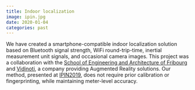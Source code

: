 ```yaml
---
title: Indoor localization
image: ipin.jpg
date: 2020-01-04
categories: past
---
```


We have created a smartphone-compatible indoor localization solution based on Bluetooth signal strength, WiFi round-trip-time, inertial measurement unit signals, and occasional camera images. This project was a collaboration with the [School of Engineering and Architecture of Fribourg](www.heia-fr.ch) and [Vidinoti](www.vidinoti.com), a company providing Augmented Reality solutions. Our method, presented at [IPIN2019](/publications/Duembgen2019.html), does not require prior calibration or fingerprinting, while maintaining meter-level accuracy. 
